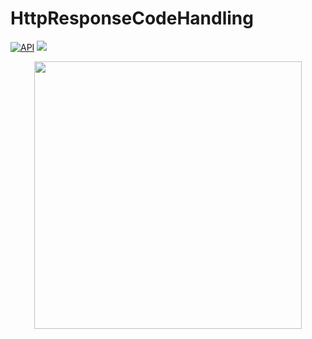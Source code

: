 # HttpResponseCodeHandling
[![API](https://img.shields.io/badge/API-16%2B-brightgreen.svg?style=flat)](https://android-arsenal.com/api?level=16) 
[![](https://jitpack.io/v/paveltech/MoreApps.svg)](https://jitpack.io/#paveltech/MoreApps)



<div align="center">
	<img src="https://raw.githubusercontent.com/paveltech/HttpResponseCodeHandling/master/status-code.png" width="428">
</div>
